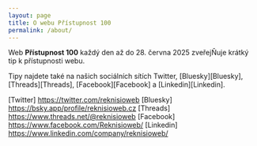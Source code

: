 ```yaml
---
layout: page
title: O webu Přístupnost 100
permalink: /about/
---
```


Web **Přístupnost 100** každý den až do 28. června 2025 zveřejŇuje krátký tip k přístupnosti webu.

Tipy najdete také na našich sociálních sítích Twitter, [Bluesky][Bluesky], [Threads][Threads], [Facebook][Facebook] a [Linkedin][Linkedin].

[Twitter] https://twitter.com/reknisioweb
[Bluesky] https://bsky.app/profile/reknisioweb.cz
[Threads] https://www.threads.net/@reknisioweb
[Facebook] https://www.facebook.com/Reknisioweb/
[Linkedin] https://www.linkedin.com/company/reknisioweb/
